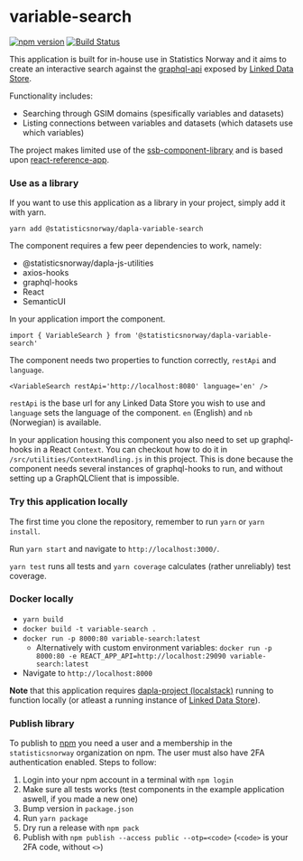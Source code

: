 # variable-search
[![npm version](https://badge.fury.io/js/%40statisticsnorway%2Fdapla-variable-search.svg)](https://badge.fury.io/js/%40statisticsnorway%2Fdapla-variable-search)
[![Build Status](https://dev.azure.com/statisticsnorway/Dapla/_apis/build/status/Frontends/statisticsnorway.variable-search?branchName=master)](https://dev.azure.com/statisticsnorway/Dapla/_build/latest?definitionId=12&branchName=master)

This application is built for in-house use in Statistics Norway and it aims to create an interactive search against the 
[graphql-api](https://github.com/statisticsnorway/linked-data-store-documentation/blob/master/docs/graphql-api.adoc) 
exposed by [Linked Data Store](https://github.com/statisticsnorway/linked-data-store-documentation).

Functionality includes:
* Searching through GSIM domains (spesifically variables and datasets)
* Listing connections between variables and datasets (which datasets use which variables)

The project makes limited use of the [ssb-component-library](https://github.com/statisticsnorway/ssb-component-library)
and is based upon [react-reference-app](https://github.com/statisticsnorway/react-reference-app).

### Use as a library
If you want to use this application as a library in your project, simply add it with yarn.

`yarn add @statisticsnorway/dapla-variable-search`

The component requires a few peer dependencies to work, namely:

* @statisticsnorway/dapla-js-utilities
* axios-hooks
* graphql-hooks
* React
* SemanticUI

In your application import the component.

`import { VariableSearch } from '@statisticsnorway/dapla-variable-search'`

The component needs two properties to function correctly, `restApi` and `language`.

`<VariableSearch restApi='http://localhost:8080' language='en' />`

`restApi` is the base url for any Linked Data Store you wish to use and `language` sets the language of the component.
`en` (English) and `nb` (Norwegian) is available.

In your application housing this component you also need to set up graphql-hooks in a React `Context`.
You can checkout how to do it in `/src/utilities/ContextHandling.js` in this project. This is done because the component
needs several instances of graphql-hooks to run, and without setting up a GraphQLClient that is impossible.

### Try this application locally
The first time you clone the repository, remember to run `yarn` or `yarn install`.

Run `yarn start` and navigate to `http://localhost:3000/`.

`yarn test` runs all tests and `yarn coverage` calculates (rather unreliably) test coverage.

### Docker locally
* `yarn build`
* `docker build -t variable-search .`
* `docker run -p 8000:80 variable-search:latest`
  * Alternatively with custom environment variables: `docker run -p 8000:80 -e REACT_APP_API=http://localhost:29090 variable-search:latest`
* Navigate to `http://localhost:8000`

**Note** that this application requires [dapla-project (localstack)](https://github.com/statisticsnorway/dapla-project/blob/master/localstack/README.md)
running to function locally (or atleast a running instance of [Linked Data Store](https://github.com/statisticsnorway/linked-data-store-documentation)).

### Publish library
To publish to [npm](https://www.npmjs.com/) you need a user and a membership in the `statisticsnorway` organization on 
npm. The user must also have 2FA authentication enabled. Steps to follow:

1. Login into your npm account in a terminal with `npm login`
2. Make sure all tests works (test components in the example application aswell, if you made a new one)
3. Bump version in `package.json`
4. Run `yarn package`
5. Dry run a release with `npm pack`
6. Publish with `npm publish --access public --otp=<code>` (`<code>` is your 2FA code, without `<>`)
